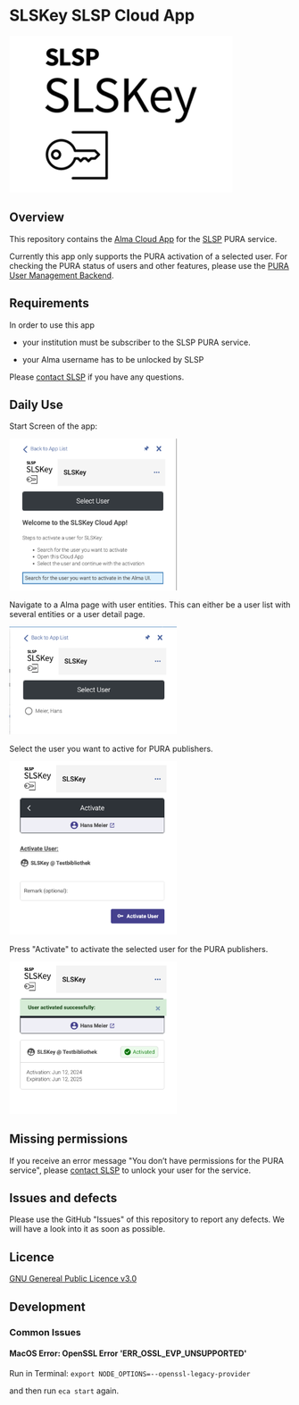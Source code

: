 # SLSKey SLSP Cloud App
<img src=./preview/logo_text.png alt="drawing" width="400"/>

## Overview

This repository contains the [Alma Cloud App](https://developers.exlibrisgroup.com/cloudapps/) for the [SLSP](https://slsp.ch/) PURA service.

Currently this app only supports the PURA activation of a selected user.
For checking the PURA status of users and other features, please use the [PURA User Management Backend](https://pura.swisscovery.network/).

## Requirements

In order to use this app

- your institution must be subscriber to the SLSP PURA service.

- your Alma username has to be unlocked by SLSP

Please [contact SLSP](https://slsp.ch/en/contact) if you have any questions.

## Daily Use

Start Screen of the app:

<img src=./preview/start.png alt="drawing" width="300"/>

Navigate to a Alma page with user entities. 
This can either be a user list with several entities or a user detail page. 

<img src=./preview/userfound.png alt="drawing" width="300"/>

Select the user you want to active for PURA publishers.

<img src=./preview/beforeactivate.png alt="drawing" width="300"/>

Press "Activate" to activate the selected user for the PURA publishers.

<img src=./preview/activated.png alt="drawing" width="300"/>

## Missing permissions

If you receive an error message "You don’t have permissions for the PURA service", please [contact SLSP](https://slsp.ch/en/contact) to unlock your user for the service.

## Issues and defects
Please use the GitHub "Issues" of this repository to report any defects. We will have a look into it as soon as possible.

## Licence 

[GNU Genereal Public Licence v3.0](https://github.com/Swiss-Library-Service-Platform/pura-cloud-app/blob/main/LICENCE)

## Development

### Common Issues 
#### MacOS Error: OpenSSL Error 'ERR_OSSL_EVP_UNSUPPORTED'

Run in Terminal: `export NODE_OPTIONS=--openssl-legacy-provider`

and then run `eca start` again.
